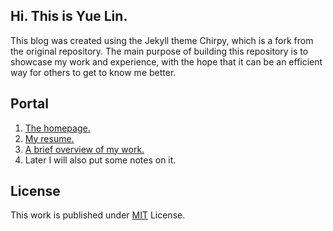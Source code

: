 ## Hi. This is Yue Lin.
This blog was created using the Jekyll theme Chirpy, which is a fork from the original repository.
The main purpose of building this repository is to showcase my work and experience, with the hope that it can be an efficient way for others to get to know me better.

## Portal
1. [The homepage.](https://yuelin301.github.io/)
2. [My resume.](https://yuelin301.github.io/about/)
3. [A brief overview of my work.](https://yuelin301.github.io/categories/overview-of-my-papers/)
4. Later I will also put some notes on it.

## License

This work is published under [MIT][mit] License.

[gem]: https://rubygems.org/gems/jekyll-theme-chirpy
[chirpy]: https://github.com/cotes2020/jekyll-theme-chirpy/
[use-template]: https://github.com/cotes2020/chirpy-starter/generate
[CD]: https://en.wikipedia.org/wiki/Continuous_deployment
[mit]: https://github.com/cotes2020/chirpy-starter/blob/master/LICENSE
